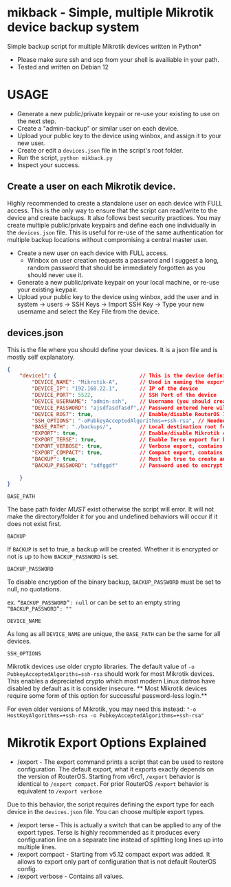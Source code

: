 # mikback - Simple, multiple Mikrotik device backup system

Simple backup script for multiple Mikrotik devices written in Python\*

* Please make sure ssh and scp from your shell is availiable in your path.
* Tested and written on Debian 12


# USAGE

* Generate a new public/private keypair or re-use your existing to use on the next step.
* Create a "admin-backup" or similar user on each device.
* Upload your public key to the device using winbox, and assign it to your new user.
* Create or edit a `devices.json` file in the script's root folder.
* Run the script, `python mikback.py`
* Inspect your success.


## Create a user on each Mikrotik device.

Highly recommended to create a standalone user on each device with FULL access. This is the only way to ensure that the script can read/write to the device and create backups.
It also follows best security practices. You may create multiple public/private keypairs and define each one individually in the `devices.json` file.
This is useful for re-use of the same authentication for multiple backup locations without compromising a central master user.

* Create a new user on each device with FULL access.
  * Winbox on user creation requests a password and I suggest a long, random password that should be immediately forgotten as you should never use it.
* Generate a new public/private keypair on your local machine, or re-use your existing keypair.
* Upload your public key to the device using winbox, add the user and in system -> users -> SSH Keys -> Import SSH Key -> Type your new username and select the Key File from the device.

## devices.json

This is the file where you should define your devices. It is a json file and is mostly self explanatory.

```json
{
    "device1": {                           // This is the device definition, it can be any unique name.
        "DEVICE_NAME": "Mikrotik-A",       // Used in naming the export and backup files. NO SPACES OR WHITESPACE, also name should be unique otherwise your files will overwrite each other if you have the same name and base path between them.
        "DEVICE_IP": "192.168.22.1",       // IP of the device
        "DEVICE_PORT": 5522,               // SSH Port of the device
        "DEVICE_USERNAME": "admin-ssh",    // Username (you should create a new user with FULL access on the device)
        "DEVICE_PASSWORD": "ajsdfasdfasdf",// Password entered here will force password authentication. Leave null or "" to use keypair authenticaion.
        "DEVICE_ROS7": true,               // Enable/disable RouterOS 7.x export type (show-sensitive). RouterOS 6.x is the default.
        "SSH_OPTIONS": "-oPubkeyAcceptedAlgorithms=+ssh-rsa", // Needed for most Mikrotik devices
        "BASE_PATH": "./backups/",         // Local destination root for exports and backups.
        "EXPORT": true,                    // Enable/disable Mikrotik config exports. Must enable at least one of VERBOSE/COMPACT types as well.
        "EXPORT_TERSE": true,              // Enable Terse export for both VERBOSE and COMPACT. Terse is highly recommended.
        "EXPORT_VERBOSE": true,            // Verbose export, contains all config values.
        "EXPORT_COMPACT": true,            // Compact export, contains only values changed from default settings.
        "BACKUP": true,                    // Must be true to create and download a Mikrotik binary .backup file
        "BACKUP_PASSWORD": "sdfggdf"       // Password used to encrypt the binary backup, set to null (no quotations) or "" (double quotations) to disable encryption.

    }
}
```

`BASE_PATH`

The base path folder *MUST* exist otherwise the script will error. It will not make the directory/folder it for you and undefined behaviors will occur if it does not exist first.


`BACKUP`

If `BACKUP` is set to true, a backup will be created. Whether it is encrypted or not is up to how `BACKUP_PASSWORD` is set.


`BACKUP_PASSWORD`

To disable encryption of the binary backup, `BACKUP_PASSWORD` must be set to null, no quotations.

ex. `“BACKUP_PASSWORD”: null` or can be set to an empty string `“BACKUP_PASSWORD”: ""`

`DEVICE_NAME`

As long as all `DEVICE_NAME` are unique, the `BASE_PATH` can be the same for all devices.

`SSH_OPTIONS`

Mikrotik devices use older crypto libraries. The default value of `-o PubkeyAcceptedAlgoriths=ssh-rsa` should work for most Mikrotik devices. This enables a depreciated crypto which most modern Linux distros have disabled by default as it is consider insecure. \*\* Most Mikrotik devices require some form of this option for successful password-less login.\*\*

For even older versions of Mikrotik, you may need this instead: `"-o HostKeyAlgorithms=+ssh-rsa -o PubkeyAcceptedAlgorithms=+ssh-rsa"`


# Mikrotik Export Options Explained


* /export - The export command prints a script that can be used to restore configuration.  The default export, what it exports exactly depends on the version of RouterOS. Starting from v6rc1, `/export` behavior is identical to `/export compact`. For prior RouterOS `/export` behavior is equivalent to `/export verbose`

Due to this behavior, the script requires defining the export type for each device in the `devices.json` file. You can choose multiple export types.

* /export terse - This is actually a switch that can be applied to any of the export types. Terse is highly recommended as it produces every configuration line on a separate line instead of splitting long lines up into multiple lines.
* /export compact - Starting from v5.12 compact export was added. It allows to export only part of configuration that is not default RouterOS config.
* /export verbose - Contains all values.



